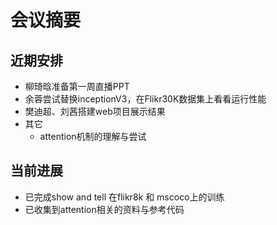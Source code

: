 # 会议摘要

## 近期安排

- 柳琦晗准备第一周直播PPT
- 余蓉尝试替换inceptionV3，在Flikr30K数据集上看看运行性能
- 樊迪超、刘茜搭建web项目展示结果
- 其它
	- attention机制的理解与尝试

## 当前进展

- 已完成show and tell 在flikr8k 和 mscoco上的训练
- 已收集到attention相关的资料与参考代码
